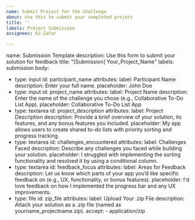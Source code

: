 ```yaml
---
name: Submit Project for the Challenge
about: Use this to submit your completed project
title: ''
labels: Project Submission
assignees: AJ-Zafar

---
```


name: Submission Template
description: Use this form to submit your solution for feedback
title: "[Submission] Your_Project_Name"
labels: submission
body:
  - type: input
    id: participant_name
    attributes:
      label: Participant Name
      description: Enter your full name.
      placeholder: John Doe
  - type: input
    id: project_name
    attributes:
      label: Project Name
      description: Enter the name of the challenge you chose (e.g., Collaborative To-Do List App).
      placeholder: Collaborative To-Do List App
  - type: textarea
    id: project_description
    attributes:
      label: Project Description
      description: Provide a brief overview of your solution, its features, and any bonus features you included.
      placeholder: My app allows users to create shared to-do lists with priority sorting and progress tracking.
  - type: textarea
    id: challenges_encountered
    attributes:
      label: Challenges Faced
      description: Describe any challenges you faced while building your solution.
      placeholder: I struggled with implementing the sorting functionality and resolved it by using a conditional column.
  - type: textarea
    id: feedback_focus
    attributes:
      label: Areas for Feedback
      description: Let us know which parts of your app you’d like specific feedback on (e.g., UX, functionality, or bonus features).
      placeholder: I'd love feedback on how I implemented the progress bar and any UX improvements.
  - type: file
    id: zip_file
    attributes:
      label: Upload Your .zip File
      description: Attach your solution as a .zip file (named as yourname_projectname.zip).
      accept:
        - application/zip
